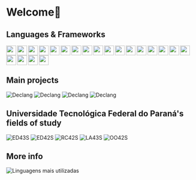# Welcome👋

## Languages & Frameworks

<img width="26px" align="left" src="https://cdn.jsdelivr.net/gh/devicons/devicon@latest/icons/javascript/javascript-original.svg" />
<img width="26px" align="left" src="https://cdn.jsdelivr.net/gh/devicons/devicon@latest/icons/typescript/typescript-original.svg" />
<img width="26px" align="left" src="https://cdn.jsdelivr.net/gh/devicons/devicon@latest/icons/html5/html5-original.svg" />
<img width="26px" align="left" src="https://cdn.jsdelivr.net/gh/devicons/devicon@latest/icons/css3/css3-original.svg" />
<img width="26px" align="left" src="https://cdn.jsdelivr.net/gh/devicons/devicon@latest/icons/npm/npm-original-wordmark.svg" />
<img width="26px" align="left" src="https://cdn.jsdelivr.net/gh/devicons/devicon@latest/icons/sass/sass-original.svg" />
<img width="26px" align="left" src="https://cdn.jsdelivr.net/gh/devicons/devicon@latest/icons/angular/angular-original.svg" />
<img width="26px" align="left" src="https://cdn.jsdelivr.net/gh/devicons/devicon@latest/icons/java/java-original.svg" />
<img width="26px" align="left" src="https://cdn.jsdelivr.net/gh/devicons/devicon@latest/icons/quarkus/quarkus-original.svg" />
<img width="26px" align="left" src="https://cdn.jsdelivr.net/gh/devicons/devicon@latest/icons/hibernate/hibernate-original.svg" />
<img width="26px" align="left" src="https://cdn.jsdelivr.net/gh/devicons/devicon@latest/icons/postgresql/postgresql-original.svg" />
<img width="26px" align="left" src="https://cdn.jsdelivr.net/gh/devicons/devicon@latest/icons/microsoftsqlserver/microsoftsqlserver-original.svg" />
<img width="26px" align="left" src="https://cdn.jsdelivr.net/gh/devicons/devicon@latest/icons/git/git-original.svg" />
<img width="26px" align="left" src="https://cdn.jsdelivr.net/gh/devicons/devicon@latest/icons/gitlab/gitlab-original.svg" />
<img width="26px" align="left" src="https://cdn.jsdelivr.net/gh/devicons/devicon@latest/icons/github/github-original.svg" />
<img width="26px" align="left" src="https://cdn.jsdelivr.net/gh/devicons/devicon@latest/icons/jenkins/jenkins-original.svg" />
<img width="26px" align="left" src="https://cdn.jsdelivr.net/gh/devicons/devicon@latest/icons/docker/docker-original.svg" />
<img width="26px" align="left" src="https://cdn.jsdelivr.net/gh/devicons/devicon@latest/icons/googlecloud/googlecloud-original.svg" />
<img width="26px" align="left" src="https://cdn.jsdelivr.net/gh/devicons/devicon@latest/icons/amazonwebservices/amazonwebservices-original-wordmark.svg" />
<img width="26px" align="left" src="https://cdn.jsdelivr.net/gh/devicons/devicon@latest/icons/c/c-original.svg" />
<img width="26px" align="left" src="https://cdn.jsdelivr.net/gh/devicons/devicon@latest/icons/linux/linux-original.svg" />

<br /><br /><br />

## Main projects

![Declang](https://github-readme-stats.vercel.app/api/pin/?username=andreytondo&repo=declang&theme=dark)
![Declang](https://github-readme-stats.vercel.app/api/pin/?username=andreytondo&repo=kanby&theme=dark)
![Declang](https://github-readme-stats.vercel.app/api/pin/?username=andreytondo&repo=design-patterns&theme=dark)
![Declang](https://github-readme-stats.vercel.app/api/pin/?username=andreytondo&repo=assiste-logo&theme=dark)

## Universidade Tecnológica Federal do Paraná's fields of study
![ED43S](https://github-readme-stats.vercel.app/api/pin/?username=andreytondo&repo=ED43S&theme=dark)
![ED42S](https://github-readme-stats.vercel.app/api/pin/?username=andreytondo&repo=ED42S&theme=dark)
![RC42S](https://github-readme-stats.vercel.app/api/pin/?username=andreytondo&repo=RC42S&theme=dark)
![LA43S](https://github-readme-stats.vercel.app/api/pin/?username=andreytondo&repo=LA43S&theme=dark)
![OO42S](https://github-readme-stats.vercel.app/api/pin/?username=andreytondo&repo=OO42S&theme=dark)


## More info

![Linguagens mais utilizadas](https://github-readme-stats.vercel.app/api/top-langs/?username=andreytondo&layout=compact&theme=dark)
